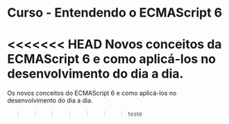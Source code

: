 # Curso - Entendendo o ECMAScript 6
<<<<<<< HEAD
Novos conceitos da ECMAScript 6 e como aplicá-los no desenvolvimento do dia 
a dia.
=======
Os novos conceitos do ECMAScript 6 e como aplicá-los no desenvolvimento do 
dia a dia.
>>>>>>> teste
